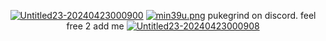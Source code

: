 <p align="center">
<a href="https://ibb.co/f0Myn1V"><img src="https://i.ibb.co/rykzc7K/Untitled23-20240423000900.png" alt="Untitled23-20240423000900" border="0"></a>
<a href="https://catbox.moe/"><img src="https://files.catbox.moe/min39u.png" alt="min39u.png"></a>
  pukegrind on discord. feel free 2 add me
<a href="https://ibb.co/6XyGVV6"><img src="https://i.ibb.co/J3c800X/Untitled23-20240423000908.png" alt="Untitled23-20240423000908" border="0"></a>
